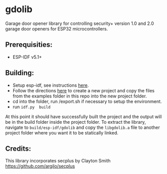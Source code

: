 # gdolib

Garage door opener library for controlling security+ version 1.0 and 2.0 garage door openers for ESP32 microcontrollers.


## Prerequisities:
* ESP-IDF v5.1+

## Building:
* Setup esp-idf, see instructions [here](https://docs.espressif.com/projects/esp-idf/en/v5.2.1/esp32/get-started/index.html).
* Follow the directions [here](https://docs.espressif.com/projects/esp-idf/en/latest/esp32/api-guides/tools/idf-py.html) to create a new project and copy the files from the examples folder in this repo into the new project folder.
* cd into the folder, run <path-to-esp-idf>/export.sh if necessary to setup the environment.
* run `idf.py  build`

At this point it should have successfully built the project and the output will be in the build folder inside the project folder.
To extract the library, navigate to `build/esp-idf/gdolib` and copy the `libgdolib.a` file to another project folder where you want it to be statically linked.

## Credits:
This library incorporates secplus by Clayton Smith https://github.com/argilo/secplus
